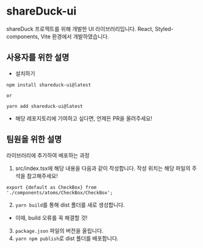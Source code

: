# shareDuck-ui

shareDuck 프로젝트를 위해 개발한 UI 라이브러리입니다.
React, Styled-components, Vite 환경에서 개발하였습니다.

## 사용자를 위한 설명

- 설치하기
```
npm install shareduck-ui@latest

or

yarn add shareduck-ui@latest

```

- 해당 레포지토리에 기여하고 싶다면, 언제든 PR을 올려주세요!
 
## 팀원을 위한 설명

라이브러리에 추가하여 배포하는 과정

1. src/index.tsx에 해당 내용을 다음과 같이 작성합니다. 작성 위치는 해당 파일의 주석을 참고해주세요!
```
export {default as CheckBox} from './components/atoms/CheckBox/CheckBox';
```
2. `yarn build`를 통해 dist 폴더를 새로 생성합니다.
  - 이때, build 오류를 꼭 해결할 것!
3. `package.json` 파일의 버전을 올립니다. 
4. `yarn npm publish`로 dist 폴더를 배포합니다.